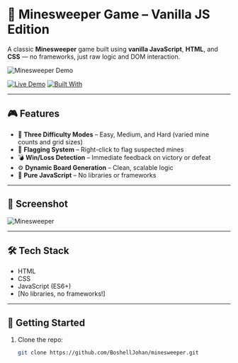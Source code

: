 # 🧩 Minesweeper Game – Vanilla JS Edition

A classic **Minesweeper** game built using **vanilla JavaScript**, **HTML**, and **CSS** — no frameworks, just raw logic and DOM interaction.

![Minesweeper Demo](./demo.gif) <!-- Reemplaza con la ruta a tu gif/demo -->

[![Live Demo](https://img.shields.io/badge/Live%20Demo-blue?style=for-the-badge)](https://your-demo-link.com)
[![Built With](https://img.shields.io/badge/JavaScript-Vanilla-yellow?style=for-the-badge&logo=javascript)](https://developer.mozilla.org/en-US/docs/Web/JavaScript)

---

## 🎮 Features

- 🔢 **Three Difficulty Modes** – Easy, Medium, and Hard (varied mine counts and grid sizes)
- 🚩 **Flagging System** – Right-click to flag suspected mines
- 💣 **Win/Loss Detection** – Immediate feedback on victory or defeat
- ⚙️ **Dynamic Board Generation** – Clean, scalable logic
- 🧠 **Pure JavaScript** – No libraries or frameworks

---

## 📸 Screenshot
![Minesweeper](https://github.com/user-attachments/assets/86de47a5-b768-4ef2-9354-de8f842da774)


---

## 🛠️ Tech Stack

- HTML
- CSS
- JavaScript (ES6+)
- [No libraries, no frameworks!]

---

## 🚀 Getting Started

1. Clone the repo:
   ```bash
   git clone https://github.com/BoshellJohan/minesweeper.git
